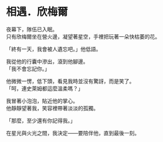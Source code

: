 # 相遇．欣梅爾

夜幕下，隊伍已入眠。  
只有欣梅爾坐在營火邊，凝望著星空，手裡把玩著一朵快枯萎的花。  

「終有一天，我會被人遺忘吧。」他低語。  

我從他的行囊中滲出，滾到他腳邊。  
「我不會忘記你。」  

他微微一愣，低下頭，看見我時並沒有驚訝，而是笑了。  
「呵，連史萊姆都這麼溫柔嗎？」  

我冒著小泡泡，貼近他的掌心。  
他靜靜望著我，笑容裡帶著淡淡的孤獨。  

「那麼，至少還有你記得我。」  

在星光與火光之間，我決定——要陪伴他，直到最後一刻。
